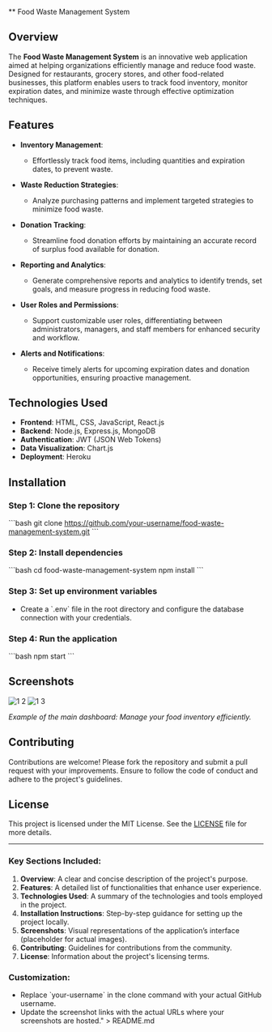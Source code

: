 ** Food Waste Management System

## Overview
The **Food Waste Management System** is an innovative web application aimed at helping organizations efficiently manage and reduce food waste. Designed for restaurants, grocery stores, and other food-related businesses, this platform enables users to track food inventory, monitor expiration dates, and minimize waste through effective optimization techniques.

## Features
- **Inventory Management**: 
  - Effortlessly track food items, including quantities and expiration dates, to prevent waste.

- **Waste Reduction Strategies**: 
  - Analyze purchasing patterns and implement targeted strategies to minimize food waste.

- **Donation Tracking**: 
  - Streamline food donation efforts by maintaining an accurate record of surplus food available for donation.

- **Reporting and Analytics**: 
  - Generate comprehensive reports and analytics to identify trends, set goals, and measure progress in reducing food waste.

- **User Roles and Permissions**: 
  - Support customizable user roles, differentiating between administrators, managers, and staff members for enhanced security and workflow.

- **Alerts and Notifications**: 
  - Receive timely alerts for upcoming expiration dates and donation opportunities, ensuring proactive management.

## Technologies Used
- **Frontend**: HTML, CSS, JavaScript, React.js
- **Backend**: Node.js, Express.js, MongoDB
- **Authentication**: JWT (JSON Web Tokens)
- **Data Visualization**: Chart.js
- **Deployment**: Heroku

## Installation

### Step 1: Clone the repository
\`\`\`bash
git clone https://github.com/your-username/food-waste-management-system.git
\`\`\`

### Step 2: Install dependencies
\`\`\`bash
cd food-waste-management-system
npm install
\`\`\`

### Step 3: Set up environment variables
- Create a \`.env\` file in the root directory and configure the database connection with your credentials.

### Step 4: Run the application
\`\`\`bash
npm start
\`\`\`

## Screenshots
![1 2](https://github.com/user-attachments/assets/77e37019-bd91-43ca-80d9-0c5396b0ca4b)
![1 3](https://github.com/user-attachments/assets/064f52b1-a74a-467e-ada5-0d5ea6f30414)


*Example of the main dashboard: Manage your food inventory efficiently.*

## Contributing
Contributions are welcome! Please fork the repository and submit a pull request with your improvements. Ensure to follow the code of conduct and adhere to the project's guidelines.

## License
This project is licensed under the MIT License. See the [LICENSE](LICENSE) file for more details.

---

### Key Sections Included:
1. **Overview**: A clear and concise description of the project's purpose.
2. **Features**: A detailed list of functionalities that enhance user experience.
3. **Technologies Used**: A summary of the technologies and tools employed in the project.
4. **Installation Instructions**: Step-by-step guidance for setting up the project locally.
5. **Screenshots**: Visual representations of the application’s interface (placeholder for actual images).
6. **Contributing**: Guidelines for contributions from the community.
7. **License**: Information about the project's licensing terms.

### Customization:
- Replace \`your-username\` in the clone command with your actual GitHub username.
- Update the screenshot links with the actual URLs where your screenshots are hosted." > README.md
